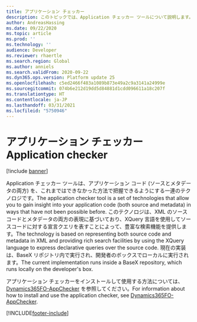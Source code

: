 ```yaml
---
title: アプリケーション チェッカー
description: このトピックでは、Application チェッカー ツールについて説明します。
author: AndreasHassing
ms.date: 09/22/2020
ms.topic: article
ms.prod: ''
ms.technology: ''
audience: Developer
ms.reviewer: rhaertle
ms.search.region: Global
ms.author: anniels
ms.search.validFrom: 2020-09-22
ms.dyn365.ops.version: Platform update 25
ms.openlocfilehash: c5ed2466f483a1089b873e49a2c9a3141a24999e
ms.sourcegitcommit: 074b6e212d19dd5d84881d1cdd096611a18c207f
ms.translationtype: HT
ms.contentlocale: ja-JP
ms.lasthandoff: 03/31/2021
ms.locfileid: "5750946"
---
```

# <a name="application-checker"></a><span data-ttu-id="ae07c-103">アプリケーション チェッカー</span><span class="sxs-lookup"><span data-stu-id="ae07c-103">Application checker</span></span>

[!include [banner](../includes/banner.md)]

<span data-ttu-id="ae07c-104">Application チェッカー ツールは、アプリケーション コード (ソースとメタデータの両方) を、これまではできなかった方法で把握できるようにする一連のテクノロジです。</span><span class="sxs-lookup"><span data-stu-id="ae07c-104">The application checker tool is a set of technologies that allow you to gain insight into your application code (both source and metadata) in ways that have not been possible before.</span></span> <span data-ttu-id="ae07c-105">このテクノロジは、XML のソース コードとメタデータの両方の表現に基づいており、XQuery 言語を使用してソースコードに対する宣言クエリを表すことによって、豊富な検索機能を提供します。</span><span class="sxs-lookup"><span data-stu-id="ae07c-105">The technology is based on representing both source code and metadata in XML and providing rich search facilities by using the XQuery language to express declarative queries over the source code.</span></span> <span data-ttu-id="ae07c-106">現在の実装は、BaseX リポジトリ内で実行され、開発者のボックスでローカルに実行されます。</span><span class="sxs-lookup"><span data-stu-id="ae07c-106">The current implementation runs inside a BaseX repository, which runs locally on the developer's box.</span></span> 

<span data-ttu-id="ae07c-107">アプリケーション チェッカーをインストールして使用する方法については、[Dynamics365FO-AppChecker](https://github.com/microsoft/Dynamics365FO-AppChecker) を参照してください。</span><span class="sxs-lookup"><span data-stu-id="ae07c-107">For information about how to install and use the application checker, see [Dynamics365FO-AppChecker](https://github.com/microsoft/Dynamics365FO-AppChecker).</span></span>



[!INCLUDE[footer-include](../../../includes/footer-banner.md)]
